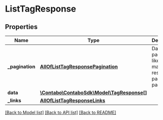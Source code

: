 # ListTagResponse

## Properties
Name | Type | Description | Notes
------------ | ------------- | ------------- | -------------
**_pagination** | [**AllOfListTagResponsePagination**](AllOfListTagResponsePagination.md) | Data about pagination like how many results, pages, page size. | 
**data** | [**\Contabo\ContaboSdk\Model\TagResponse[]**](TagResponse.md) |  | 
**_links** | [**AllOfListTagResponseLinks**](AllOfListTagResponseLinks.md) |  | 

[[Back to Model list]](../../README.md#documentation-for-models) [[Back to API list]](../../README.md#documentation-for-api-endpoints) [[Back to README]](../../README.md)

